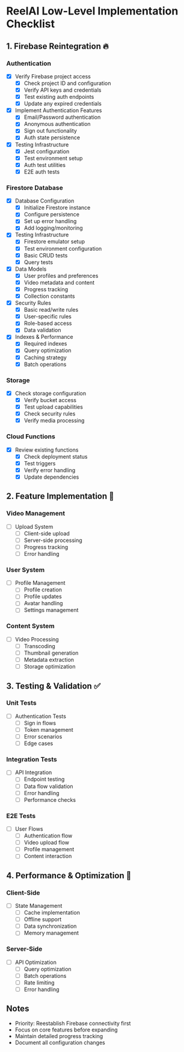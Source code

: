 # ReelAI Low-Level Implementation Checklist

## 1. Firebase Reintegration 🔥

### Authentication
- [x] Verify Firebase project access
  - [x] Check project ID and configuration
  - [x] Verify API keys and credentials
  - [x] Test existing auth endpoints
  - [x] Update any expired credentials
- [x] Implement Authentication Features
  - [x] Email/Password authentication
  - [x] Anonymous authentication
  - [x] Sign out functionality
  - [x] Auth state persistence
- [x] Testing Infrastructure
  - [x] Jest configuration
  - [x] Test environment setup
  - [x] Auth test utilities
  - [x] E2E auth tests

### Firestore Database
- [x] Database Configuration
  - [x] Initialize Firestore instance
  - [x] Configure persistence
  - [x] Set up error handling
  - [x] Add logging/monitoring
- [x] Testing Infrastructure
  - [x] Firestore emulator setup
  - [x] Test environment configuration
  - [x] Basic CRUD tests
  - [x] Query tests
- [x] Data Models
  - [x] User profiles and preferences
  - [x] Video metadata and content
  - [x] Progress tracking
  - [x] Collection constants
- [x] Security Rules
  - [x] Basic read/write rules
  - [x] User-specific rules
  - [x] Role-based access
  - [x] Data validation
- [x] Indexes & Performance
  - [x] Required indexes
  - [x] Query optimization
  - [x] Caching strategy
  - [x] Batch operations

### Storage
- [x] Check storage configuration
  - [x] Verify bucket access
  - [x] Test upload capabilities
  - [x] Check security rules
  - [x] Verify media processing

### Cloud Functions
- [x] Review existing functions
  - [x] Check deployment status
  - [x] Test triggers
  - [x] Verify error handling
  - [x] Update dependencies

## 2. Feature Implementation 🎯

### Video Management
- [ ] Upload System
  - [ ] Client-side upload
  - [ ] Server-side processing
  - [ ] Progress tracking
  - [ ] Error handling

### User System
- [ ] Profile Management
  - [ ] Profile creation
  - [ ] Profile updates
  - [ ] Avatar handling
  - [ ] Settings management

### Content System
- [ ] Video Processing
  - [ ] Transcoding
  - [ ] Thumbnail generation
  - [ ] Metadata extraction
  - [ ] Storage optimization

## 3. Testing & Validation ✅

### Unit Tests
- [ ] Authentication Tests
  - [ ] Sign in flows
  - [ ] Token management
  - [ ] Error scenarios
  - [ ] Edge cases

### Integration Tests
- [ ] API Integration
  - [ ] Endpoint testing
  - [ ] Data flow validation
  - [ ] Error handling
  - [ ] Performance checks

### E2E Tests
- [ ] User Flows
  - [ ] Authentication flow
  - [ ] Video upload flow
  - [ ] Profile management
  - [ ] Content interaction

## 4. Performance & Optimization 🚀

### Client-Side
- [ ] State Management
  - [ ] Cache implementation
  - [ ] Offline support
  - [ ] Data synchronization
  - [ ] Memory management

### Server-Side
- [ ] API Optimization
  - [ ] Query optimization
  - [ ] Batch operations
  - [ ] Rate limiting
  - [ ] Error handling

## Notes
- Priority: Reestablish Firebase connectivity first
- Focus on core features before expanding
- Maintain detailed progress tracking
- Document all configuration changes
